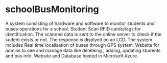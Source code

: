 # schoolBusMonitoring
A system consisting of hardware and software to monitor students and buses operations for a school.
Student Scan RFID cards/tags for identification. The scanned data is sent to the online server to check if the sudent exists or not.
The response is displyed on an LCD. 
The system includes Real time localisation of buses through GPS system. 
Website for admins to see and manage data like deleteing , adding, updating students and bus info. 
Website and Database hosted in Microsoft Azure.

